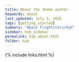 ```yaml
---
title: About the theme author
keywords: about
last_updated: July 3, 2016
tags: [getting_started]
summary: "About Flightstats/Hub"
sidebar: hub_sidebar
permalink: hub_about.html
folder: hub
---
```


{% include links.html %}
